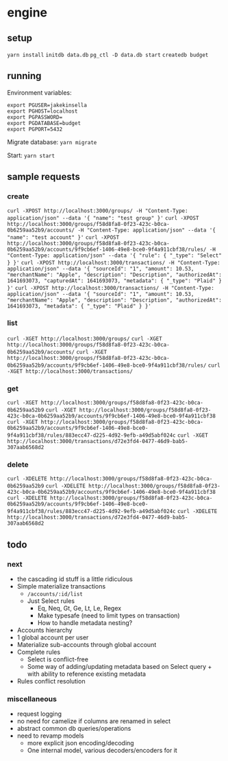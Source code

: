 # engine

## setup
`yarn install`
`initdb data.db`
`pg_ctl -D data.db start`
`createdb budget`

## running

Environment variables:
```
export PGUSER=jakekinsella
export PGHOST=localhost
export PGPASSWORD=
export PGDATABASE=budget
export PGPORT=5432
```

Migrate database:
`yarn migrate`

Start:
`yarn start`

## sample requests

### create
`curl -XPOST http://localhost:3000/groups/ -H "Content-Type: application/json" --data '{ "name": "test group" }'`
`curl -XPOST http://localhost:3000/groups/f58d8fa8-0f23-423c-b0ca-0b6259aa52b9/accounts/ -H "Content-Type: application/json" --data '{ "name": "test account" }'`
`curl -XPOST http://localhost:3000/groups/f58d8fa8-0f23-423c-b0ca-0b6259aa52b9/accounts/9f9cb6ef-1406-49e8-bce0-9f4a911cbf38/rules/ -H "Content-Type: application/json" --data '{ "rule": { "_type": "Select" } }'`
`curl -XPOST http://localhost:3000/transactions/ -H "Content-Type: application/json" --data '{ "sourceId": "1", "amount": 10.53, "merchantName": "Apple", "description": "Description", "authorizedAt": 1641693073, "capturedAt": 1641693073, "metadata": { "_type": "Plaid" } }'`
`curl -XPOST http://localhost:3000/transactions/ -H "Content-Type: application/json" --data '{ "sourceId": "1", "amount": 10.53, "merchantName": "Apple", "description": "Description", "authorizedAt": 1641693073, "metadata": { "_type": "Plaid" } }'`

### list
`curl -XGET http://localhost:3000/groups/`
`curl -XGET http://localhost:3000/groups/f58d8fa8-0f23-423c-b0ca-0b6259aa52b9/accounts/`
`curl -XGET http://localhost:3000/groups/f58d8fa8-0f23-423c-b0ca-0b6259aa52b9/accounts/9f9cb6ef-1406-49e8-bce0-9f4a911cbf38/rules/`
`curl -XGET http://localhost:3000/transactions/`

### get
`curl -XGET http://localhost:3000/groups/f58d8fa8-0f23-423c-b0ca-0b6259aa52b9`
`curl -XGET http://localhost:3000/groups/f58d8fa8-0f23-423c-b0ca-0b6259aa52b9/accounts/9f9cb6ef-1406-49e8-bce0-9f4a911cbf38`
`curl -XGET http://localhost:3000/groups/f58d8fa8-0f23-423c-b0ca-0b6259aa52b9/accounts/9f9cb6ef-1406-49e8-bce0-9f4a911cbf38/rules/883ecc47-d225-4d92-9efb-a49d5abf024c`
`curl -XGET http://localhost:3000/transactions/d72e3fd4-0477-46d9-bab5-307aab6568d2`

### delete
`curl -XDELETE http://localhost:3000/groups/f58d8fa8-0f23-423c-b0ca-0b6259aa52b9`
`curl -XDELETE http://localhost:3000/groups/f58d8fa8-0f23-423c-b0ca-0b6259aa52b9/accounts/9f9cb6ef-1406-49e8-bce0-9f4a911cbf38`
`curl -XDELETE http://localhost:3000/groups/f58d8fa8-0f23-423c-b0ca-0b6259aa52b9/accounts/9f9cb6ef-1406-49e8-bce0-9f4a911cbf38/rules/883ecc47-d225-4d92-9efb-a49d5abf024c`
`curl -XDELETE http://localhost:3000/transactions/d72e3fd4-0477-46d9-bab5-307aab6568d2`

## todo

### next
 - the cascading id stuff is a little ridiculous
 - Simple materialize transactions
   - `/accounts/:id/list`
   - Just Select rules
     - Eq, Neq, Gt, Ge, Lt, Le, Regex
     - Make typesafe (need to limit types on transaction)
     - How to handle metadata nesting?
 - Accounts hierarchy
  - 1 global account per user
  - Materialize sub-accounts through global account
 - Complete rules
   - Select is conflict-free
   - Some way of adding/updating metadata based on Select query + with ability to reference existing metadata
 - Rules conflict resolution

### miscellaneous
 - request logging
 - no need for camelize if columns are renamed in select
 - abstract common db queries/operations
 - need to revamp models
   - more explicit json encoding/decoding
   - One internal model, various decoders/encoders for it
